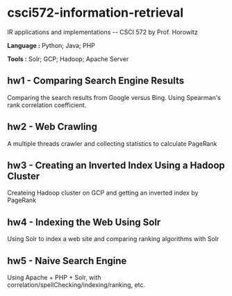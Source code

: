 # csci572-information-retrieval

IR applications and implementations -- CSCI 572 by Prof. Horowitz

**Language :** Python; Java; PHP

**Tools :** Solr; GCP; Hadoop; Apache Server

## hw1 - Comparing Search Engine Results

Comparing the search results from Google versus Bing.
Using Spearman's rank correlation coefficient.

## hw2 - Web Crawling

A multiple threads crawler and collecting statistics to calculate PageRank

## hw3 - Creating an Inverted Index Using a Hadoop Cluster

Createing Hadoop cluster on GCP and getting an inverted index by PageRank

## hw4 - Indexing the Web Using Solr

Using Solr to index a web site and comparing ranking algorithms with Solr

## hw5 - Naive Search Engine

Using Apache + PHP + Solr, with correlation/spellChecking/indexing/ranking, etc.